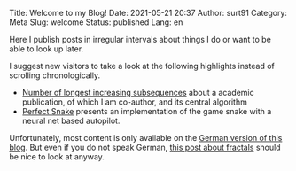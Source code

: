 Title: Welcome to my Blog!
Date: 2021-05-21 20:37
Author: surt91
Category: Meta
Slug: welcome
Status: published
Lang: en

Here I publish posts in irregular intervals
about things I do or want to be able to look up later.

I suggest new visitors to take a look at the following highlights
instead of scrolling chronologically.

* [Number of longest increasing subsequences]({filename}/en/paper-lis2.md)
   about a academic publication, of which I am co-author, and its central algorithm
* [Perfect Snake]({filename}/en/perfect-snake.md) presents an implementation of the
   game snake with a neural net based autopilot.

Unfortunately, most content is only available on the [German version of this blog](https://blog.schawe.me).
But even if you do not speak German, [this post about fractals](https://blog.schawe.me/randomFractals.html)
should be nice to look at anyway.
